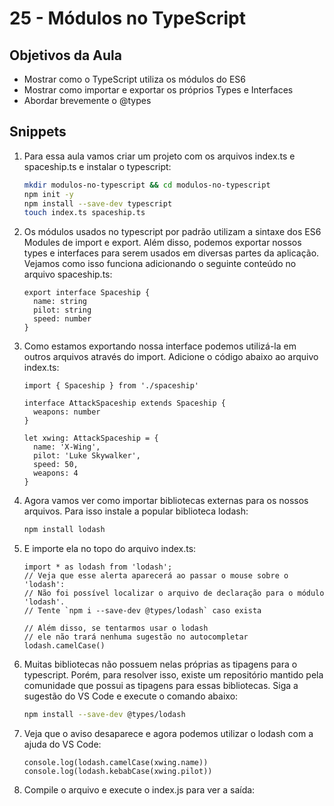 # 25 - Módulos no TypeScript

## Objetivos da Aula

- Mostrar como o TypeScript utiliza os módulos do ES6
- Mostrar como importar e exportar os próprios Types e Interfaces
- Abordar brevemente o @types

## Snippets

1. Para essa aula vamos criar um projeto com os arquivos index.ts e spaceship.ts e instalar o typescript:
    
    ```bash
    mkdir modulos-no-typescript && cd modulos-no-typescript
    npm init -y
    npm install --save-dev typescript
    touch index.ts spaceship.ts
    ```
    
2. Os módulos usados no typescript por padrão utilizam a sintaxe dos ES6 Modules de import e export. Além disso, podemos exportar nossos types e interfaces para serem usados em diversas partes da aplicação. Vejamos como isso funciona adicionando o seguinte conteúdo no arquivo spaceship.ts:
    
    ```tsx
    export interface Spaceship {
      name: string
      pilot: string
      speed: number
    }
    ```
    
3. Como estamos exportando nossa interface podemos utilizá-la em outros arquivos através do import. Adicione o código abaixo ao arquivo index.ts:
    
    ```tsx
    import { Spaceship } from './spaceship'
    
    interface AttackSpaceship extends Spaceship {
      weapons: number
    }
    
    let xwing: AttackSpaceship = {
      name: 'X-Wing',
      pilot: 'Luke Skywalker',
      speed: 50,
      weapons: 4
    }
    ```
    
4. Agora vamos ver como importar bibliotecas externas para os nossos arquivos. Para isso instale a popular biblioteca lodash:
    
    ```bash
    npm install lodash
    ```
    
5. E importe ela no topo do arquivo index.ts:
    
    ```tsx
    import * as lodash from 'lodash';
    // Veja que esse alerta aparecerá ao passar o mouse sobre o 'lodash':
    // Não foi possível localizar o arquivo de declaração para o módulo 'lodash'.
    // Tente `npm i --save-dev @types/lodash` caso exista
    
    // Além disso, se tentarmos usar o lodash
    // ele não trará nenhuma sugestão no autocompletar
    lodash.camelCase()
    ```
    
6. Muitas bibliotecas não possuem nelas próprias as tipagens para o typescript. Porém, para resolver isso, existe um repositório mantido pela comunidade que possui as tipagens para essas bibliotecas. Siga a sugestão do VS Code e execute o comando abaixo:
    
    ```bash
    npm install --save-dev @types/lodash
    ```
    
7. Veja que o aviso desaparece e agora podemos utilizar o lodash com a ajuda do VS Code:
    
    ```tsx
    console.log(lodash.camelCase(xwing.name))
    console.log(lodash.kebabCase(xwing.pilot))
    ```
    
8. Compile o arquivo e execute o index.js para ver a saída:
